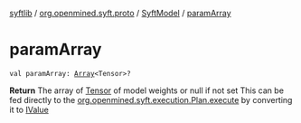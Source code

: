 [syftlib](../../index.md) / [org.openmined.syft.proto](../index.md) / [SyftModel](index.md) / [paramArray](./param-array.md)

# paramArray

`val paramArray: `[`Array`](https://kotlinlang.org/api/latest/jvm/stdlib/kotlin/-array/index.html)`<Tensor>?`

**Return**
The array of [Tensor](https://pytorch.org/javadoc/org/pytorch/Tensor.html) of model weights or null if not set
This can be fed directly to the [org.openmined.syft.execution.Plan.execute](../../org.openmined.syft.execution/-plan/execute.md) by converting it to [IValue](https://pytorch.org/javadoc/org/pytorch/IValue.html)

